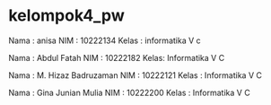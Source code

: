 # kelompok4_pw

Nama : anisa
NIM : 10222134
Kelas : informatika V c

Nama : Abdul Fatah
NIM  : 10222182
Kelas: Informatika V C

Nama : M. Hizaz Badruzaman
NIM : 10222121
Kelas : Informatika V C

Nama : Gina Junian Mulia
NIM : 10222200
Kelas : Informatika V C